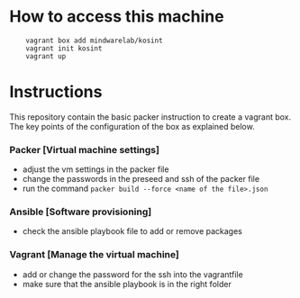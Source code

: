 
# How to access this machine
```
    vagrant box add mindwarelab/kosint
    vagrant init kosint
    vagrant up
```
# Instructions 
This repository contain the basic packer instruction to create a vagrant box. The key points of the configuration of the box as explained below. 
### Packer [Virtual machine settings]
- adjust the vm settings in the packer file
- change the passwords in the preseed and ssh of the packer file
- run the command ```packer build --force <name of the file>.json```
### Ansible [Software provisioning]
- check the ansible playbook file to add or remove packages
### Vagrant [Manage the virtual machine]
- add or change the password for the ssh into the vagrantfile
- make sure that the ansible playbook is in the right folder
